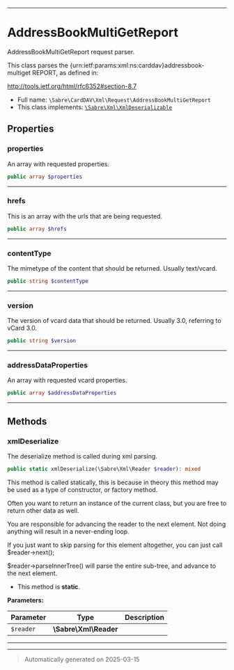 ***

# AddressBookMultiGetReport

AddressBookMultiGetReport request parser.

This class parses the {urn:ietf:params:xml:ns:carddav}addressbook-multiget
REPORT, as defined in:

http://tools.ietf.org/html/rfc6352#section-8.7

* Full name: `\Sabre\CardDAV\Xml\Request\AddressBookMultiGetReport`
* This class implements:
[`\Sabre\Xml\XmlDeserializable`](../../../Xml/XmlDeserializable.md)



## Properties


### properties

An array with requested properties.

```php
public array $properties
```






***

### hrefs

This is an array with the urls that are being requested.

```php
public array $hrefs
```






***

### contentType

The mimetype of the content that should be returned. Usually
text/vcard.

```php
public string $contentType
```






***

### version

The version of vcard data that should be returned. Usually 3.0,
referring to vCard 3.0.

```php
public string $version
```






***

### addressDataProperties

An array with requested vcard properties.

```php
public array $addressDataProperties
```






***

## Methods


### xmlDeserialize

The deserialize method is called during xml parsing.

```php
public static xmlDeserialize(\Sabre\Xml\Reader $reader): mixed
```

This method is called statically, this is because in theory this method
may be used as a type of constructor, or factory method.

Often you want to return an instance of the current class, but you are
free to return other data as well.

You are responsible for advancing the reader to the next element. Not
doing anything will result in a never-ending loop.

If you just want to skip parsing for this element altogether, you can
just call $reader->next();

$reader->parseInnerTree() will parse the entire sub-tree, and advance to
the next element.

* This method is **static**.




**Parameters:**

| Parameter | Type | Description |
|-----------|------|-------------|
| `$reader` | **\Sabre\Xml\Reader** |  |





***


***
> Automatically generated on 2025-03-15
